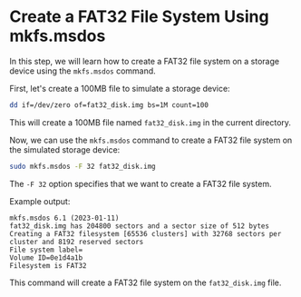 # Create a FAT32 File System Using mkfs.msdos

In this step, we will learn how to create a FAT32 file system on a storage device using the `mkfs.msdos` command.

First, let's create a 100MB file to simulate a storage device:

```bash
dd if=/dev/zero of=fat32_disk.img bs=1M count=100
```

This will create a 100MB file named `fat32_disk.img` in the current directory.

Now, we can use the `mkfs.msdos` command to create a FAT32 file system on the simulated storage device:

```bash
sudo mkfs.msdos -F 32 fat32_disk.img
```

The `-F 32` option specifies that we want to create a FAT32 file system.

Example output:

```
mkfs.msdos 6.1 (2023-01-11)
fat32_disk.img has 204800 sectors and a sector size of 512 bytes
Creating a FAT32 filesystem [65536 clusters] with 32768 sectors per cluster and 8192 reserved sectors
File system label=
Volume ID=0e1d4a1b
Filesystem is FAT32
```

This command will create a FAT32 file system on the `fat32_disk.img` file.
